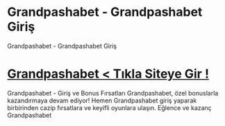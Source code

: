 # Grandpashabet - Grandpashabet Giriş
Grandpashabet - Grandpashabet Giriş
#  <a href="https://2213grandpashabet.com/">Grandpashabet < Tıkla Siteye Gir !</a>

Grandpashabet - Giriş ve Bonus Fırsatları Grandpashabet, özel bonuslarla kazandırmaya devam ediyor! Hemen Grandpashabet giriş yaparak birbirinden cazip fırsatlara ve keyifli oyunlara ulaşın. Eğlence ve kazanç Grandpashabet
